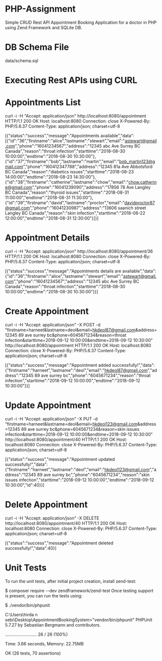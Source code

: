 # PHP-Assignment
Simple CRUD Rest API Appointment Booking Application for a doctor in PHP using Zend Framework and SQLite DB.

# DB Schema File
data/schema.sql

# Executing Rest APIs using CURL
# Appointments List

curl -i -H "Accept: application/json" http://localhost:8080/appointment
HTTP/1.1 200 OK
Host: localhost:8080
Connection: close
X-Powered-By: PHP/5.6.37
Content-Type: application/json; charset=utf-8

[{"status":"success","message":"Appointments available","data":[{"id":"36","firstname":"alice","lastname":"stewart","email":"astewart@gmail.com","phone":"16041234567","address":"12345 abc Ave Surrey BC Canada","reason":"throat infection","starttime":"2018-08-30 10:00:00","endtime":"2018-08-30 10:30:00"},{"id":"37","firstname":"bob","lastname":"martin","email":"bob_martin123@gmail.com","phone":"160412347788","address":"12345 81a Ave Abbotsford BC Canada","reason":"diabetics issues","starttime":"2018-08-23 14:00:00","endtime":"2018-08-23 14:30:00"},{"id":"38","firstname":"catherine","lastname":"chow","email":"chow.catherine@gmail.com","phone":"16041239090","address":"17856 78 Ave Langley BC Canada","reason":"thyroid issues","starttime":"2018-08-31 11:00:00","endtime":"2018-08-31 11:30:00"},{"id":"39","firstname":"david","lastname":"proctor","email":"davidproctor87@gmail.com","phone":"16041230987","address":"13606 saanich street Langley BC Canada","reason":"skin infection","starttime":"2018-08-22 12:00:00","endtime":"2018-08-31 12:30:00"}]}]

# Appointment Details

curl -i -H "Accept: application/json" http://localhost:8080/appointment/36
HTTP/1.1 200 OK
Host: localhost:8080
Connection: close
X-Powered-By: PHP/5.6.37
Content-Type: application/json; charset=utf-8

[{"status":"success","message":"Appointments details are available","data":{"id":"36","firstname":"alice","lastname":"stewart","email":"astewart@gmail.com","phone":"16041234567","address":"12345 abc Ave Surrey BC Canada","reason":"throat infection","starttime":"2018-08-30 10:00:00","endtime":"2018-08-30 10:30:00"}}]

# Create Appointment

curl -i -H "Accept: application/json" -X POST -d "firstname=harneet&lastname=deol&email=hkdeol87@gmail.com&address=12345 89 ave surrey bc&phone=6045671234&reason=throat infection&starttime=2018-09-12 10:00:00&endtime=2018-09-12 10:30:00" http://localhost:8080/appointment
HTTP/1.1 200 OK
Host: localhost:8080
Connection: close
X-Powered-By: PHP/5.6.37
Content-Type: application/json; charset=utf-8

[{"status":"success","message":"Appointment added successfully!","data":{"firstname":"harneet","lastname":"deol","email":"hkdeol87@gmail.com","address":"12345 89 ave surrey bc","phone":"6045671234","reason":"throat infection","starttime":"2018-09-12 10:00:00","endtime":"2018-09-12 10:30:00"}}]

# Update Appointment

curl -i -H "Accept: application/json" -X PUT -d "firstname=harneet&lastname=deol&email=hkdeol123@gmail.com&address=12345 89 ave surrey bc&phone=6045671234&reason=skin issues infection&starttime=2018-09-12 10:00:00&endtime=2018-09-12 10:30:00" http://localhost:8080/appointment/40
HTTP/1.1 200 OK
Host: localhost:8080
Connection: close
X-Powered-By: PHP/5.6.37
Content-Type: application/json; charset=utf-8

[{"status":"success","message":"Appointment updated successfully!","data":{"firstname":"harneet","lastname":"deol","email":"hkdeol123@gmail.com","address":"12345 89 ave surrey bc","phone":"6045671234","reason":"skin issues infection","starttime":"2018-09-12 10:00:00","endtime":"2018-09-12 10:30:00","id":40}}]

# Delete Appointment
curl -i -H "Accept: application/json" -X DELETE http://localhost:8080/appointment/40
HTTP/1.1 200 OK
Host: localhost:8080
Connection: close
X-Powered-By: PHP/5.6.37
Content-Type: application/json; charset=utf-8

[{"status":"success","message":"Appointment deleted successfully!","data":40}]

# Unit Tests
To run the unit tests, after initial project creation, install zend-test:

$ composer require --dev zendframework/zend-test
Once testing support is present, you can run the tests using:

$ ./vendor/bin/phpunit

C:\Users\hirda n sebi\Desktop\AppointmentBookingSystem>"vendor/bin/phpunit"
PHPUnit 5.7.27 by Sebastian Bergmann and contributors.

..........................                                        26 / 26 (100%)

Time: 3.66 seconds, Memory: 22.75MB

OK (26 tests, 70 assertions)

